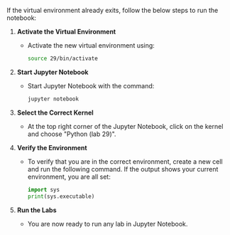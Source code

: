 If the virtual environment already exits, follow the below steps to run the notebook:

1. **Activate the Virtual Environment**
   - Activate the new virtual environment using:
     ```sh
     source 29/bin/activate
     ```
     
2. **Start Jupyter Notebook**
   - Start Jupyter Notebook with the command:
     ```sh
     jupyter notebook         
     ```
3. **Select the Correct Kernel**
    - At the top right corner of the Jupyter Notebook, click on the kernel and choose "Python (lab 29)".

4. **Verify the Environment**
    - To verify that you are in the correct environment, create a new cell and run the following command. If the output shows your current environment, you are all set:
      ```python
      import sys
      print(sys.executable)
      ```

5. **Run the Labs**
    - You are now ready to run any lab in Jupyter Notebook.